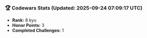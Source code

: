 ### 🏆 Codewars Stats (Updated: 2025-09-24 07:09:17 UTC)

- **Rank:** 8 kyu
- **Honor Points:** 3
- **Completed Challenges:** 1
